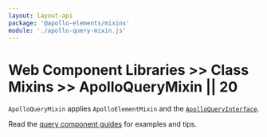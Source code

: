 ```yaml
---
layout: layout-api
package: '@apollo-elements/mixins'
module: './apollo-query-mixin.js'
---
```


# Web Component Libraries >> Class Mixins >> ApolloQueryMixin || 20

`ApolloQueryMixin` applies `ApolloElementMixin` and the [`ApolloQueryInterface`](/api/interfaces/query/).

Read the [query component guides](../../../../guides/usage/queries/) for examples and tips.
